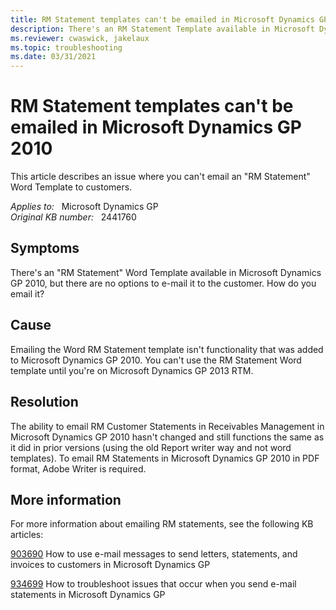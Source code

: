 ```yaml
---
title: RM Statement templates can't be emailed in Microsoft Dynamics GP 2010
description: There's an RM Statement Template available in Microsoft Dynamics GP 2010, but there are no options to e-mail it to the customer.
ms.reviewer: cwaswick, jakelaux
ms.topic: troubleshooting
ms.date: 03/31/2021
---
```

# RM Statement templates can't be emailed in Microsoft Dynamics GP 2010

This article describes an issue where you can't email an "RM Statement" Word Template to customers.

_Applies to:_ &nbsp; Microsoft Dynamics GP  
_Original KB number:_ &nbsp; 2441760

## Symptoms

There's an "RM Statement" Word Template available in Microsoft Dynamics GP 2010, but there are no options to e-mail it to the customer. How do you email it?

## Cause

Emailing the Word RM Statement template isn't functionality that was added to Microsoft Dynamics GP 2010. You can't use the RM Statement Word template until you're on Microsoft Dynamics GP 2013 RTM.

## Resolution

The ability to email RM Customer Statements in Receivables Management in Microsoft Dynamics GP 2010 hasn't changed and still functions the same as it did in prior versions (using the old Report writer way and not word templates). To email RM Statements in Microsoft Dynamics GP 2010 in PDF format, Adobe Writer is required.

## More information

For more information about emailing RM statements, see the following KB articles:

[903690](https://support.microsoft.com/help/903690) How to use e-mail messages to send letters, statements, and invoices to customers in Microsoft Dynamics GP

[934699](https://support.microsoft.com/help/934699) How to troubleshoot issues that occur when you send e-mail statements in Microsoft Dynamics GP
